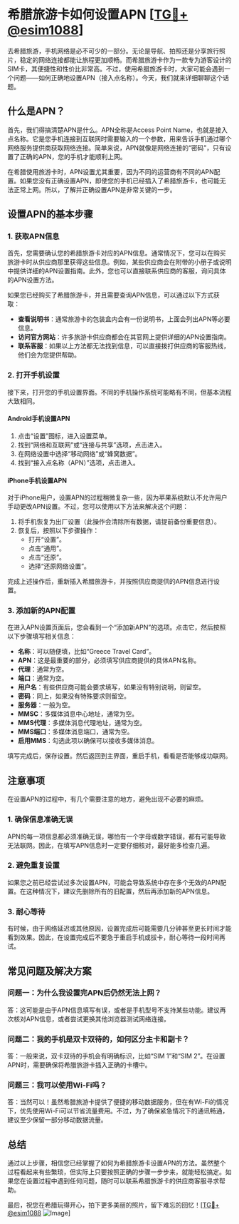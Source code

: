 # 希腊旅游卡如何设置APN [[TG💪+ @esim1088](https://t.me/s/esim1088)]

去希腊旅游，手机网络是必不可少的一部分。无论是导航、拍照还是分享旅行照片，稳定的网络连接都能让旅程更加顺畅。而希腊旅游卡作为一款专为游客设计的SIM卡，其便捷性和性价比非常高。不过，使用希腊旅游卡时，大家可能会遇到一个问题——如何正确地设置APN（接入点名称）。今天，我们就来详细聊聊这个话题。

## 什么是APN？

首先，我们得搞清楚APN是什么。APN全称是Access Point Name，也就是接入点名称。它是您手机连接到互联网时需要输入的一个参数，用来告诉手机通过哪个网络服务提供商获取网络连接。简单来说，APN就像是网络连接的“密码”，只有设置了正确的APN，您的手机才能顺利上网。

在希腊使用旅游卡时，APN设置尤其重要，因为不同的运营商有不同的APN配置。如果您没有正确设置APN，即使您的手机已经插入了希腊旅游卡，也可能无法正常上网。所以，了解并正确设置APN是非常关键的一步。

## 设置APN的基本步骤

### 1. 获取APN信息

首先，您需要确认您的希腊旅游卡对应的APN信息。通常情况下，您可以在购买旅游卡时从供应商那里获得这些信息。例如，某些供应商会在附带的小册子或说明中提供详细的APN设置指南。此外，您也可以直接联系供应商的客服，询问具体的APN设置方法。

如果您已经购买了希腊旅游卡，并且需要查询APN信息，可以通过以下方式获取：

- **查看说明书**：通常旅游卡的包装盒内会有一份说明书，上面会列出APN等必要信息。
- **访问官方网站**：许多旅游卡供应商都会在其官网上提供详细的APN设置指南。
- **联系客服**：如果以上方法都无法找到信息，可以直接拨打供应商的客服热线，他们会为您提供帮助。

### 2. 打开手机设置

接下来，打开您的手机设置界面。不同的手机操作系统可能略有不同，但基本流程大致相同。

#### Android手机设置APN

1. 点击“设置”图标，进入设置菜单。
2. 找到“网络和互联网”或“连接与共享”选项，点击进入。
3. 在网络设置中选择“移动网络”或“蜂窝数据”。
4. 找到“接入点名称（APN）”选项，点击进入。

#### iPhone手机设置APN

对于iPhone用户，设置APN的过程稍微复杂一些，因为苹果系统默认不允许用户手动更改APN设置。不过，您可以使用以下方法来解决这个问题：

1. 将手机恢复为出厂设置（此操作会清除所有数据，请提前备份重要信息）。
2. 恢复后，按照以下步骤操作：
   - 打开“设置”。
   - 点击“通用”。
   - 点击“还原”。
   - 选择“还原网络设置”。

完成上述操作后，重新插入希腊旅游卡，并按照供应商提供的APN信息进行设置。

### 3. 添加新的APN配置

在进入APN设置页面后，您会看到一个“添加新APN”的选项。点击它，然后按照以下步骤填写相关信息：

- **名称**：可以随便填，比如“Greece Travel Card”。
- **APN**：这是最重要的部分，必须填写供应商提供的具体APN名称。
- **代理**：通常为空。
- **端口**：通常为空。
- **用户名**：有些供应商可能会要求填写，如果没有特别说明，则留空。
- **密码**：同上，如果没有特殊要求则留空。
- **服务器**：一般为空。
- **MMSC**：多媒体消息中心地址，通常为空。
- **MMS代理**：多媒体消息代理地址，通常为空。
- **MMS端口**：多媒体消息端口，通常为空。
- **启用MMS**：勾选此项以确保可以接收多媒体消息。

填写完成后，保存设置。然后返回到主界面，重启手机，看看是否能够成功联网。

## 注意事项

在设置APN的过程中，有几个需要注意的地方，避免出现不必要的麻烦。

### 1. 确保信息准确无误

APN的每一项信息都必须准确无误，哪怕有一个字母或数字错误，都有可能导致无法联网。因此，在填写APN信息时一定要仔细核对，最好能多检查几遍。

### 2. 避免重复设置

如果您之前已经尝试过多次设置APN，可能会导致系统中存在多个无效的APN配置。在这种情况下，建议先删除所有的旧配置，然后再添加新的APN信息。

### 3. 耐心等待

有时候，由于网络延迟或其他原因，设置完成后可能需要几分钟甚至更长时间才能看到效果。因此，在设置完成后不要急于重启手机或拔卡，耐心等待一段时间再试。

## 常见问题及解决方案

### 问题一：为什么我设置完APN后仍然无法上网？

答：这可能是由于APN信息填写有误，或者是手机型号不支持某些功能。建议再次核对APN信息，或者尝试更换其他浏览器测试网络连接。

### 问题二：我的手机是双卡双待的，如何区分主卡和副卡？

答：一般来说，双卡双待的手机会有明确标识，比如“SIM 1”和“SIM 2”。在设置APN时，需要确保将希腊旅游卡插入正确的卡槽中。

### 问题三：我可以使用Wi-Fi吗？

答：当然可以！虽然希腊旅游卡提供了便捷的移动数据服务，但在有Wi-Fi的情况下，优先使用Wi-Fi可以节省流量费用。不过，为了确保紧急情况下的通讯畅通，建议至少保留一部分移动数据流量。

## 总结

通过以上步骤，相信您已经掌握了如何为希腊旅游卡设置APN的方法。虽然整个过程看起来有些繁琐，但实际上只要按照正确的步骤一步步来，就能轻松搞定。如果您在设置过程中遇到任何问题，随时可以联系希腊旅游卡的供应商客服寻求帮助。

最后，祝您在希腊玩得开心，拍下更多美丽的照片，留下难忘的回忆！[[TG💪+ @esim1088](https://t.me/s/esim1088) ![Image](https://i.postimg.cc/4NQfJmqS/Snipaste-2025-05-13-00-14-12.png)]